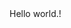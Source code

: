 <!DOCYTPE html>
<html>
  <head>
  <title> My Webpage. </title>
  </head>
  <body>
  Hello world.!
  </body>
</html>


